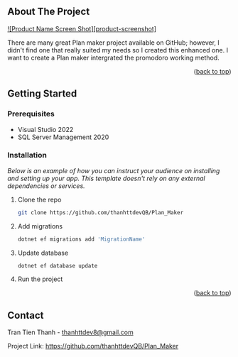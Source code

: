 ## About The Project

[![Product Name Screen Shot][product-screenshot]](https://example.com)

There are many great Plan maker project available on GitHub; however, I didn't find one that really suited my needs so I created this enhanced one. I want to create a Plan maker intergrated the promodoro working method.

<p align="right">(<a href="#readme-top">back to top</a>)</p>

<!-- GETTING STARTED -->
## Getting Started

### Prerequisites

* Visual Studio 2022
* SQL Server Management 2020

### Installation

_Below is an example of how you can instruct your audience on installing and setting up your app. This template doesn't rely on any external dependencies or services._

1. Clone the repo
   ```sh
   git clone https://github.com/thanhttdevQB/Plan_Maker
   ```
2. Add migrations
   ```sh
   dotnet ef migrations add 'MigrationName'
   ```
3. Update database
   ```js
   dotnet ef database update
   ```
5. Run the project

<p align="right">(<a href="#readme-top">back to top</a>)</p>

## Contact

Tran Tien Thanh - thanhttdev8@gmail.com

Project Link: https://github.com/thanhttdevQB/Plan_Maker

